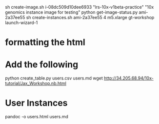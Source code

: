 sh create-image.sh i-08dc509d10dee6933 "lrs-10x-v1beta-practice" "10x genomics instance image for testing"
python get-image-status.py ami-2a37ee55
sh create-instances.sh ami-2a37ee55 4 m5.xlarge gt-workshop launch-wizard-1

# formatting the html
# Add the following
python create_table.py users.csv users.md
wget http://34.205.68.94/10x-tutorial/Jax_Workshop.nb.html
<div id="user-instances" class="section level1">
<h1><strong>User Instances</strong></h1>
pandoc -o users.html users.md 
